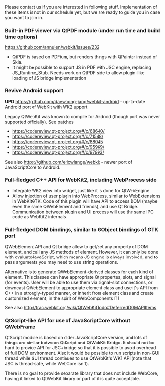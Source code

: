 Please contact us if you are interested in following stuff. Implementation of these items is not in our schedule yet, but we are ready to guide you in case you want to join in.

### Built-in PDF viewer via QtPDF module (under run time and build time options)

https://github.com/annulen/webkit/issues/232

* QtPDF is based on PDFium, but renders things with QPainter instead of Skia.
* It might be possible to support JS in PDF with JSC engine, replacing JS_Runtime_Stub. Needs work on QtPDF side to allow plugin-like loading of JS bridge implementation

### Revive Android support

**UPD** https://github.com/daewoong-jang/webkit-android - up-to-date Android port of WebKit with WK2 upport

Legacy QtWebKit was known to compile for Android (though port was never supported officially). See patches
* https://codereview.qt-project.org/#/c/68640/
* https://codereview.qt-project.org/#/c/71548/
* https://codereview.qt-project.org/#/c/88045
* https://codereview.qt-project.org/#/c/95969/
* https://codereview.qt-project.org/#/c/97993/

See also https://github.com/ericwlange/webkit - newer port of JavaScriptCore to Android.

### Full-fledged C++ API for WebKit2, including WebProcess side

* Integrate WK2 view into widget, just like it is done for QtWebEngine
* Allow injection of user plugin into WebProcess, similar to WebExtensions in WebKitGTK. Code of this plugin will have API to access DOM (maybe even the same QWebElement and friends), and use Qt Bridge. Communication between plugin and UI process will use the same IPC code as WebKit2 internals.

### Full-fledged DOM bindings, similar to GObject bindings of GTK port

QWebElement API and Qt bridge allow to get/set any property of DOM element, and call any JS methods of element. However, it can only be done with evaluateJavaScript, which means JS engine is always involved, and to pass arguments you may need to use string operations.

Alternative is to generate QWebElement-derived classes for each kind of element. This classes can have appropriate Qt propertes, slots, and signal (for events). User will be able to use them via signal-slot connections, or downcast QWebElement to appropriate element class and use it's API from C++ in a strongly-typed manner, or inherit from element class and create customized element, in the spirit of WebComponents [1]

See also http://trac.webkit.org/wiki/QtWebKitTodo#DeferredDOMAPIItems

### QtScript-like API for use of JavaScriptCore without QWebFrame

QtScript module is based on older JavaScriptCore version, and lots of things are similar between QtScript and QtWebKit Bridge. It should not be hard to provide API for JSC+bridge so that it is possible to avoid overhead of full DOM environment. Also it would be possible to run scripts in non-GUI thread while GUI thread continues to use QtWebKit's WK1 API (note that JSC is thread-safe, while WebCore isn't).

There is no goal to provide separate library that does not include WebCore, having it linked to QtWebKit library or part of it is quite acceptable.